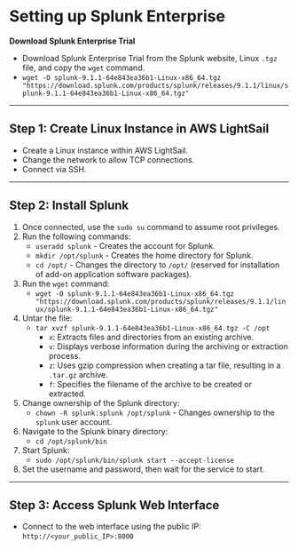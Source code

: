 # Setting up Splunk Enterprise

**Download Splunk Enterprise Trial**  
- Download Splunk Enterprise Trial from the Splunk website, Linux `.tgz` file, and copy the `wget` command.  
- `wget -O splunk-9.1.1-64e843ea36b1-Linux-x86_64.tgz "https://download.splunk.com/products/splunk/releases/9.1.1/linux/splunk-9.1.1-64e843ea36b1-Linux-x86_64.tgz"`

---

## Step 1: Create Linux Instance in AWS LightSail

- Create a Linux instance within AWS LightSail.
- Change the network to allow TCP connections.
- Connect via SSH.

---

## Step 2: Install Splunk

1. Once connected, use the `sudo su` command to assume root privileges.
2. Run the following commands:
   - `useradd splunk` - Creates the account for Splunk.
   - `mkdir /opt/splunk` - Creates the home directory for Splunk.
   - `cd /opt/` - Changes the directory to `/opt/` (reserved for installation of add-on application software packages).
3. Run the `wget` command:
   - `wget -O splunk-9.1.1-64e843ea36b1-Linux-x86_64.tgz "https://download.splunk.com/products/splunk/releases/9.1.1/linux/splunk-9.1.1-64e843ea36b1-Linux-x86_64.tgz"`
4. Untar the file:
   - `tar xvzf splunk-9.1.1-64e843ea36b1-Linux-x86_64.tgz -C /opt`
     - `x`: Extracts files and directories from an existing archive.
     - `v`: Displays verbose information during the archiving or extraction process.
     - `z`: Uses gzip compression when creating a tar file, resulting in a `.tar.gz` archive.
     - `f`: Specifies the filename of the archive to be created or extracted.
5. Change ownership of the Splunk directory:
   - `chown -R splunk:splunk /opt/splunk` - Changes ownership to the `splunk` user account.
6. Navigate to the Splunk binary directory:
   - `cd /opt/splunk/bin`
7. Start Splunk:
   - `sudo /opt/splunk/bin/splunk start --accept-license`
8. Set the username and password, then wait for the service to start.

---

## Step 3: Access Splunk Web Interface

- Connect to the web interface using the public IP:  
  `http://<your_public_IP>:8000`
